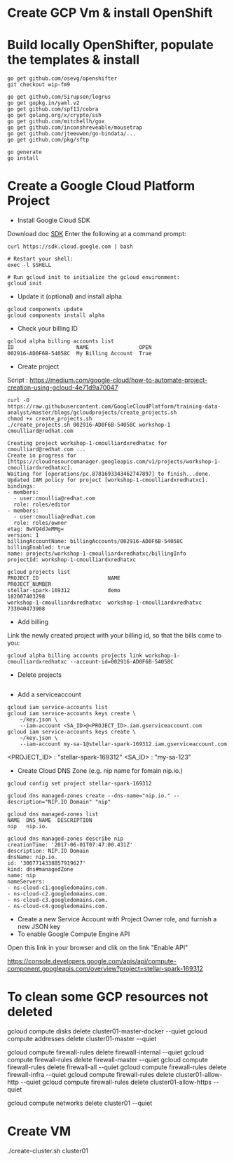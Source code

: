# Create GCP Vm & install OpenShift

# Build locally OpenShifter, populate the templates & install

```
go get github.com/osevg/openshifter
git checkout wip-fm9

go get github.com/Sirupsen/logrus
go get gopkg.in/yaml.v2
go get github.com/spf13/cobra
go get golang.org/x/crypto/ssh
go get github.com/mitchellh/gox
go get github.com/inconshreveable/mousetrap
go get github.com/jteeuwen/go-bindata/...
go get github.com/pkg/sftp

go generate
go install 
```

# Create a Google Cloud Platform Project

* Install Google Cloud SDK

Download doc [SDK](https://cloud.google.com/sdk/downloads) 
Enter the following at a command prompt:
```
curl https://sdk.cloud.google.com | bash

# Restart your shell:
exec -l $SHELL

# Run gcloud init to initialize the gcloud environment:
gcloud init
```

* Update it (optional) and install alpha

```
gcloud components update
gcloud components install alpha
```

* Check your billing ID

```
gcloud alpha billing accounts list
ID                    NAME                OPEN
002916-AD0F6B-54058C  My Billing Account  True
```

* Create project 

Script : https://medium.com/google-cloud/how-to-automate-project-creation-using-gcloud-4e71d9a70047

```
curl -O https://raw.githubusercontent.com/GoogleCloudPlatform/training-data-analyst/master/blogs/gcloudprojects/create_projects.sh
chmod +x create_projects.sh
./create_projects.sh 002916-AD0F6B-54058C workshop-1 cmoulliard@redhat.com

Creating project workshop-1-cmoulliardxredhatxc for cmoulliard@redhat.com ...
Create in progress for [https://cloudresourcemanager.googleapis.com/v1/projects/workshop-1-cmoulliardxredhatxc].
Waiting for [operations/pc.8781693343462747897] to finish...done.
Updated IAM policy for project [workshop-1-cmoulliardxredhatxc].
bindings:
- members:
  - user:cmoullia@redhat.com
  role: roles/editor
- members:
  - user:cmoullia@redhat.com
  role: roles/owner
etag: BwVQ4dJeMMg=
version: 1
billingAccountName: billingAccounts/002916-AD0F6B-54058C
billingEnabled: true
name: projects/workshop-1-cmoulliardxredhatxc/billingInfo
projectId: workshop-1-cmoulliardxredhatxc

gcloud projects list
PROJECT_ID                      NAME                            PROJECT_NUMBER
stellar-spark-169312            demo                            182007403298
workshop-1-cmoulliardxredhatxc  workshop-1-cmoulliardxredhatxc  733040473908
```

* Add billing

Link the newly created project with your billing id, so that the bills come to you:

```
gcloud alpha billing accounts projects link workshop-1-cmoulliardxredhatxc --account-id=002916-AD0F6B-54058C
```

* Delete projects

```

```

* Add a serviceaccount

```
gcloud iam service-accounts list
gcloud iam service-accounts keys create \
    ~/key.json \
    --iam-account <SA_ID>@<PROJECT_ID>.iam.gserviceaccount.com
gcloud iam service-accounts keys create \
    ~/key.json \
    --iam-account my-sa-1@stellar-spark-169312.iam.gserviceaccount.com    
```

<PROJECT_ID> : "stellar-spark-169312"
<SA_ID> : "my-sa-123"

* Create Cloud DNS Zone (e.g. nip name for fomain nip.io.)

```
gcloud config set project stellar-spark-169312

gcloud dns managed-zones create --dns-name="nip.io." --description="NIP.IO Domain" "nip"

gcloud dns managed-zones list
NAME  DNS_NAME  DESCRIPTION
nip   nip.io.

gcloud dns managed-zones describe nip
creationTime: '2017-06-01T07:47:00.431Z'
description: NIP.IO Domain
dnsName: nip.io.
id: '3007714338857919627'
kind: dns#managedZone
name: nip
nameServers:
- ns-cloud-c1.googledomains.com.
- ns-cloud-c2.googledomains.com.
- ns-cloud-c3.googledomains.com.
- ns-cloud-c4.googledomains.com.
```

* Create a new Service Account with Project Owner role, and furnish a new JSON key
* To enable Google Compute Engine API

Open this link in your browser and clik on the link "Enable API"

https://console.developers.google.com/apis/api/compute-component.googleapis.com/overview?project=stellar-spark-169312

# To clean some GCP resources not deleted

gcloud compute disks delete cluster01-master-docker --quiet
gcloud compute addresses delete cluster01-master --quiet

gcloud compute firewall-rules delete firewall-internal --quiet
gcloud compute firewall-rules delete firewall-master --quiet
gcloud compute firewall-rules delete firewall-all --quiet
gcloud compute firewall-rules delete firewall-infra --quiet
gcloud compute firewall-rules delete cluster01-allow-http --quiet
gcloud compute firewall-rules delete cluster01-allow-https --quiet

gcloud compute networks delete cluster01 --quiet

# Create VM

./create-cluster.sh cluster01

